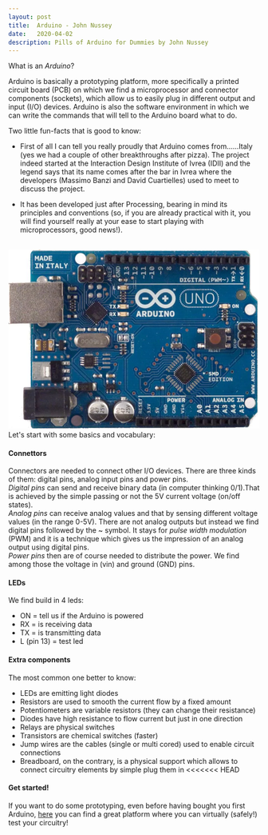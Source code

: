 ```yaml
---
layout: post
title:  Arduino - John Nussey
date:   2020-04-02
description: Pills of Arduino for Dummies by John Nussey
---
```



What is an *Arduino*?

Arduino is basically a prototyping platform, more specifically a printed circuit board (PCB) on which we find a microprocessor and connector components (sockets), which allow us to easily plug in different output and input (I/O) devices. Arduino is also the software environment in which we can write the commands that will tell to the Arduino board what to do.

Two little fun-facts that is good to know:
* First of all I can tell you really proudly that Arduino comes from…...Italy (yes we had a couple of other breakthroughs after pizza). The project indeed started at the Interaction Design Institute of Ivrea (IDII) and the legend says that its name comes after the bar in Ivrea where the developers (Massimo Banzi and David Cuartielles) used to meet to discuss the project.

* It has been developed just after Processing, bearing in mind its principles and conventions (so, if you are already practical with it, you will find yourself really at your ease to start playing with microprocessors, good news!).
<br>

<img src="/assets/img/arduino-uno.jpg" style="max-width: 100%; height: auto;"> 

<br>
Let's start with some basics and vocabulary:

<h4>Connettors</h4>

Connectors are needed to connect other I/O devices. There are three kinds of them: digital pins, analog input pins and power pins.<br>
*Digital pins* can send and receive binary data (in computer thinking 0/1).That is achieved by the simple passing or not the 5V current voltage (on/off states).<br>
*Analog pins* can receive analog values and that by sensing different voltage values (in the range 0-5V). There are not analog outputs but instead we find digital pins followed by the ~ symbol. It stays for *pulse width modulation* (PWM) and it is a technique which gives us the impression of an analog output using digital pins.<br>
*Power pins* then are of course needed to distribute the power. We find among those the voltage in (vin) and ground (GND) pins.

<h4>LEDs</h4>

We find build in 4 leds:
* ON = tell us if the Arduino is powered
* RX = is receiving data
* TX = is transmitting data
* L (pin 13) = test led

<h4>Extra components</h4>

The most common one better to know:
* LEDs are emitting light diodes
* Resistors are used to smooth the current flow by a fixed amount
* Potentiometers are variable resistors (they can change their resistance)
* Diodes have high resistance to flow current but just in one direction
* Relays are physical switches  
* Transistors are chemical switches (faster)
* Jump wires are the cables (single or multi cored) used to enable circuit connections
* Breadboard, on the contrary, is a physical support which allows to connect circuitry elements by simple plug them in 
<<<<<<< HEAD


<h4>Get started!</h4>

If you want to do some prototyping, even before having bought you first Arduino, <a href="https://www.tinkercad.com/circuits" target="_blank">here</a> you can find a great platform where you can virtually (safely!) test your circuitry!